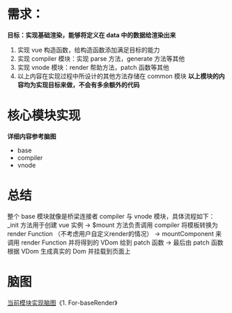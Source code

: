 # 需求：
**目标：实现基础渲染，能够将定义在 data 中的数据给渲染出来**
1. 实现 vue 构造函数，给构造函数添加满足目标的能力
2. 实现 compiler 模块：实现 parse 方法，generate 方法等其他
3. 实现 vnode 模块：render 帮助方法，patch 函数等其他
4. 以上内容在实现过程中所设计的其他方法存储在 common 模块
**以上模块的内容均为实现目标来做，不会有多余额外的代码**
# 核心模块实现

**详细内容参考脑图**
- base
- compiler
- vnode
# 总结
整个 base 模块就像是桥梁连接者 compiler 与 vnode 模块，具体流程如下：
_init 方法用于创建 vue 实例 -> $mount 方法负责调用 compiler 将模板转换为 render Function （不考虑用户自定义render的情况） -> mountComponent 来调用 render Function 并将得到的 VDom 给到 patch 函数 -> 最后由 patch 函数根据 VDom 生成真实的 Dom 并挂载到页面上

# 脑图
[当前模块实现脑图](https://www.yuque.com/docs/share/93100e6c-e85d-4bcb-a452-42ff97cab352?# )《1. For-baseRender》